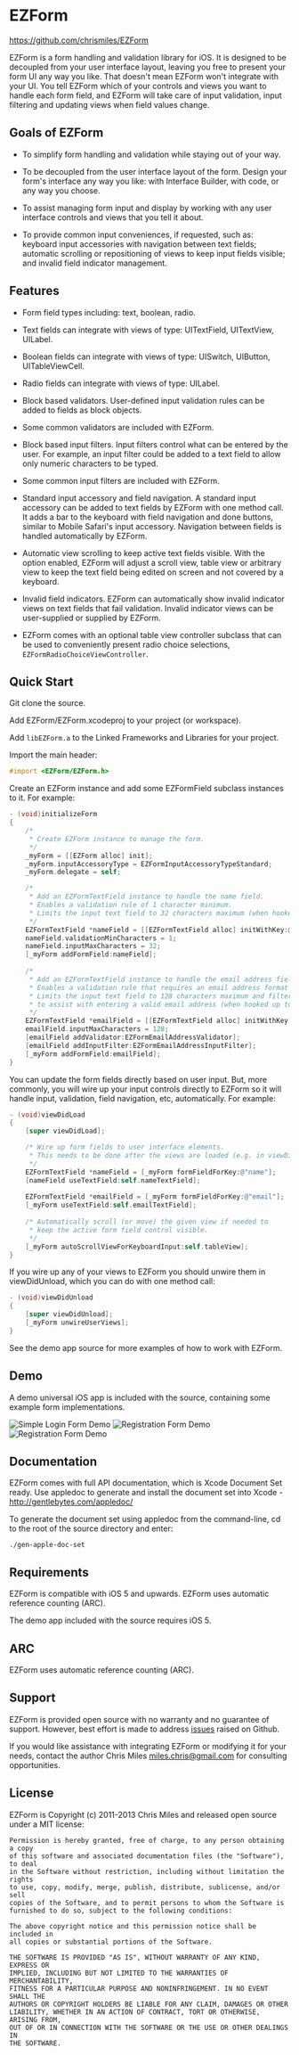 EZForm
======

<https://github.com/chrismiles/EZForm>

EZForm is a form handling and validation library for iOS. It is designed to be decoupled from your user interface layout, leaving you free to present your form UI any way you like. That doesn't mean EZForm won't integrate with your UI. You tell EZForm which of your controls and views you want to handle each form field, and EZForm will take care of input validation, input filtering and updating views when field values change.


Goals of EZForm
---------------

* To simplify form handling and validation while staying out of your way.

* To be decoupled from the user interface layout of the form. Design your form's interface any way you like: with Interface Builder, with code, or any way you choose.

* To assist managing form input and display by working with any user interface controls and views that you tell it about.

* To provide common input conveniences, if requested, such as: keyboard input accessories with navigation between text fields; automatic scrolling or repositioning of views to keep input fields visible; and invalid field indicator management.


Features
--------

 * Form field types including: text, boolean, radio. 

 * Text fields can integrate with views of type: UITextField, UITextView, UILabel.

 * Boolean fields can integrate with views of type: UISwitch, UIButton, UITableViewCell.

 * Radio fields can integrate with views of type: UILabel.

 * Block based validators. User-defined input validation rules can be added to fields as block objects.

 * Some common validators are included with EZForm.

 * Block based input filters. Input filters control what can be entered by the user. For example, an input filter could be added to a text field to allow only numeric characters to be typed.

 * Some common input filters are included with EZForm.

 * Standard input accessory and field navigation. A standard input accessory can be added to text fields by EZForm with one method call. It adds a bar to the keyboard with field navigation and done buttons, similar to Mobile Safari's input accessory. Navigation between fields is handled automatically by EZForm. 

 * Automatic view scrolling to keep active text fields visible. With the option enabled, EZForm will adjust a scroll view, table view or arbitrary view to keep the text field being edited on screen and not covered by a keyboard. 

 * Invalid field indicators. EZForm can automatically show invalid indicator views on text fields that fail validation. Invalid indicator views can be user-supplied or supplied by EZForm.

 * EZForm comes with an optional table view controller subclass that can be used to conveniently present radio choice selections, `EZFormRadioChoiceViewController`.


Quick Start
-----------

Git clone the source.

Add EZForm/EZForm.xcodeproj to your project (or workspace).

Add `libEZForm.a` to the Linked Frameworks and Libraries for your project.

Import the main header:

```objective-c 
#import <EZForm/EZForm.h>
```

Create an EZForm instance and add some EZFormField subclass instances to it. For example:

```objective-c 
- (void)initializeForm
{
    /*
     * Create EZForm instance to manage the form.
     */
    _myForm = [[EZForm alloc] init];
    _myForm.inputAccessoryType = EZFormInputAccessoryTypeStandard;
    _myForm.delegate = self;

    /*
     * Add an EZFormTextField instance to handle the name field.
     * Enables a validation rule of 1 character minimum.
     * Limits the input text field to 32 characters maximum (when hooked up to a control).
     */
    EZFormTextField *nameField = [[EZFormTextField alloc] initWithKey:@"name"];
    nameField.validationMinCharacters = 1;
    nameField.inputMaxCharacters = 32;
    [_myForm addFormField:nameField];
    
    /*
     * Add an EZFormTextField instance to handle the email address field.
     * Enables a validation rule that requires an email address format "x@y.z"
     * Limits the input text field to 128 characters maximum and filters input
     * to assist with entering a valid email address (when hooked up to a control).
     */
    EZFormTextField *emailField = [[EZFormTextField alloc] initWithKey:@"email"];
    emailField.inputMaxCharacters = 128;
    [emailField addValidator:EZFormEmailAddressValidator];
    [emailField addInputFilter:EZFormEmailAddressInputFilter];
    [_myForm addFormField:emailField];
}
```

You can update the form fields directly based on user input. But, more
commonly, you will wire up your input controls directly to EZForm so it
will handle input, validation, field navigation, etc, automatically.
For example:

```objective-c 
- (void)viewDidLoad
{
    [super viewDidLoad];

    /* Wire up form fields to user interface elements.
     * This needs to be done after the views are loaded (e.g. in viewDidLoad).
     */
    EZFormTextField *nameField = [_myForm formFieldForKey:@"name"];
    [nameField useTextField:self.nameTextField];
    
    EZFormTextField *emailField = [_myForm formFieldForKey:@"email"];
    [_myForm useTextField:self.emailTextField];
    
    /* Automatically scroll (or move) the given view if needed to
     * keep the active form field control visible.
     */
    [_myForm autoScrollViewForKeyboardInput:self.tableView];
}
```

If you wire up any of your views to EZForm you should unwire them in
viewDidUnload, which you can do with one method call:

```objective-c 
- (void)viewDidUnload
{
    [super viewDidUnload];
    [_myForm unwireUserViews];
}
```

See the demo app source for more examples of how to work with EZForm.


Demo
----

A demo universal iOS app is included with the source, containing some example form implementations.

![Simple Login Form Demo](https://lh5.googleusercontent.com/-eSo0Mi9Yx_I/T6mX9MyjGsI/AAAAAAAAAQY/ACZzzPUanJo/s640/screen-capture.png "Simple Login Form Demo")
![Registration Form Demo](https://lh4.googleusercontent.com/-It-OMpRf1XE/T6mX7tgsLcI/AAAAAAAAAQM/fUvPyPGrwpc/s640/screen-capture-1.png "Registration Form Demo")
![Registration Form Demo](https://lh3.googleusercontent.com/-EERtiMmLUXs/T6mX8lwzVTI/AAAAAAAAAQQ/kHPGOkgf6yc/s640/screen-capture-2.png "Registration Form Demo")


Documentation
-------------

EZForm comes with full API documentation, which is Xcode Document Set ready. Use appledoc to generate and install the document set into Xcode - http://gentlebytes.com/appledoc/

To generate the document set using appledoc from the command-line, cd to the root of the source directory and enter:

    ./gen-apple-doc-set


Requirements
------------

EZForm is compatible with iOS 5 and upwards.  EZForm uses automatic reference counting (ARC).

The demo app included with the source requires iOS 5.


ARC
---

EZForm uses automatic reference counting (ARC).


Support
-------

EZForm is provided open source with no warranty and no guarantee of support.
However, best effort is made to address [issues][1] raised on Github.

If you would like assistance with integrating EZForm or modifying it for your
needs, contact the author Chris Miles <miles.chris@gmail.com> for consulting
opportunities.

[1]: https://github.com/chrismiles/EZForm/issues "EZForm issues on Github"


License
-------

EZForm is Copyright (c) 2011-2013 Chris Miles and released open source
under a MIT license:

    Permission is hereby granted, free of charge, to any person obtaining a copy
    of this software and associated documentation files (the "Software"), to deal
    in the Software without restriction, including without limitation the rights
    to use, copy, modify, merge, publish, distribute, sublicense, and/or sell
    copies of the Software, and to permit persons to whom the Software is
    furnished to do so, subject to the following conditions:

    The above copyright notice and this permission notice shall be included in
    all copies or substantial portions of the Software.

    THE SOFTWARE IS PROVIDED "AS IS", WITHOUT WARRANTY OF ANY KIND, EXPRESS OR
    IMPLIED, INCLUDING BUT NOT LIMITED TO THE WARRANTIES OF MERCHANTABILITY,
    FITNESS FOR A PARTICULAR PURPOSE AND NONINFRINGEMENT. IN NO EVENT SHALL THE
    AUTHORS OR COPYRIGHT HOLDERS BE LIABLE FOR ANY CLAIM, DAMAGES OR OTHER
    LIABILITY, WHETHER IN AN ACTION OF CONTRACT, TORT OR OTHERWISE, ARISING FROM,
    OUT OF OR IN CONNECTION WITH THE SOFTWARE OR THE USE OR OTHER DEALINGS IN
    THE SOFTWARE.
